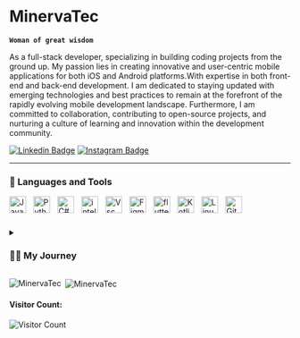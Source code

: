 # MinervaTec


**`Woman of great wisdom`**

As a full-stack developer, specializing in building coding projects from the ground up. My passion lies in creating innovative and user-centric mobile applications for both iOS and Android platforms.With expertise in both front-end and back-end development. I am dedicated to staying updated with emerging technologies and best practices to remain at the forefront of the rapidly evolving mobile development landscape. Furthermore, I am committed to collaboration, contributing to open-source projects, and nurturing a culture of learning and innovation within the development community.


[![Linkedin Badge](https://img.shields.io/badge/-LinkedIn-0e76a8?style=flat-square&logo=Linkedin&logoColor=white)](https://www.linkedin.com/in/lehlohonolo-mokhachane-342275281)
[![Instagram Badge](https://img.shields.io/badge/-Instagram-e4405f?style=flat-square&logo=Instagram&logoColor=white)](https://www.instagram.com/minevva._)

---

### 🧰 Languages and Tools

<img align="left" alt="Java" width="30px" style="padding-right:10px;" src="https://cdn.jsdelivr.net/gh/devicons/devicon/icons/java/java-original.svg"/>
<img align="left" alt="Python" width="30px" style="padding-right:10px;" src="https://cdn.jsdelivr.net/gh/devicons/devicon/icons/python/python-original.svg" />
<img align="left" alt="C#" width="30px" style="padding-right:10px;" src="https://cdn.jsdelivr.net/gh/devicons/devicon/icons/csharp/csharp-line.svg" />
<img align="left" alt="intellij" width="30px" style="padding-right:10px;" src="https://user-images.githubusercontent.com/25181517/192108890-200809d1-439c-4e23-90d3-b090cf9a4eea.png" />
<img align="left" alt="Vsc" width="30px" style="padding-right:10px;" src="https://user-images.githubusercontent.com/25181517/192108891-d86b6220-e232-423a-bf5f-90903e6887c3.png" />
<img align="left" alt="Figma" width="30px" style="padding-right:10px;" src="https://cdn.jsdelivr.net/gh/devicons/devicon/icons/figma/figma-original.svg" />
<img align="left" alt="flutter" width="30px" style="padding-right:10px;" src="https://cdn.jsdelivr.net/gh/devicons/devicon/icons/flutter/flutter-original.svg" />
<img align="left" alt="Kotlin" width="30px" style="padding-right:10px;" src="https://raw.githubusercontent.com/rahul-jha98/github_readme_icons/main/language_and_tools/square/kotlin/kotlin.svg">
<img align="left" alt="Linux" width="30px" style="padding-right:10px;" src="https://cdn.jsdelivr.net/gh/devicons/devicon/icons/linux/linux-original.svg" />
<img align="left" alt="GitHub" width="30px" style="padding-right:10px;" src="https://user-images.githubusercontent.com/3369400/139447912-e0f43f33-6d9f-45f8-be46-2df5bbc91289.png" />
<br />

#
<details>
 <summary><h3>👨‍💻 My Journey</h3></summary>
   My coding journey began with a simple curiosity. I remember the excitement of writing my first "Hello, World!" program. The feeling of accomplishment was exhilarating as those two words appeared on the screen. Little did I know, that was just the beginning of an incredible adventure. As I delved deeper into coding, I encountered challenges that tested my patience and problem-solving skills. Syntax errors, logical bugs, and cryptic error messages became my companions. Yet, with each challenge overcome, I grew stronger and more determined.Amidst the challenges, I discovered a deep passion for coding. The ability to bring ideas to life through lines of code fascinated me. Whether it was building a simple website, creating a game, or automating tasks, each project fueled my passion further. My coding journey was not without its setbacks. There were moments of frustration and doubt, times when I questioned my abilities. But I persevered, seeking out resources, learning from tutorials, and collaborating with fellow coders. Every setback was an opportunity to learn and grow. One of the most rewarding aspects of my coding journey has been the community. I found support, encouragement, and inspiration from fellow coders around the world. Whether through online forums, coding meetups, or hackathons, I discovered a community united by a love for coding. Along the way, I celebrated many milestones. From mastering a new programming language to completing a challenging project, each milestone marked a significant step forward in my journey. Yet, I knew that the journey was far from over. As I reflect on my coding journey, I am filled with gratitude for the experiences, the challenges, and the growth. But this is just the beginning. There is still so much to learn, to explore, and to create. With each line of code, I am shaping my future, and I cannot wait to see where this journey takes me next.
</details>

<p><img align="left" src="https://github-readme-stats.vercel.app/api/top-langs?username=MinervaTec&show_icons=true&locale=en&layout=compact" alt="MinervaTec" /></p>

<p>&nbsp;<img align="center" src="https://github-readme-stats.vercel.app/api?username=MinervaTec&show_icons=true&locale=en" alt="MinervaTec" /></p>


#### **Visitor Count:**
 ![Visitor Count](https://profile-counter.glitch.me/{MinervaTec}/count.svg)
